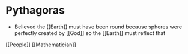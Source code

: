 # Pythagoras

- Believed the [[Earth]] must have been round because spheres were perfectly created by [[God]] so the [[Earth]] must reflect that

[[People]] [[Mathematician]]